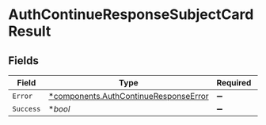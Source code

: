 # AuthContinueResponseSubjectCardResult


## Fields

| Field                                                                                         | Type                                                                                          | Required                                                                                      | Description                                                                                   |
| --------------------------------------------------------------------------------------------- | --------------------------------------------------------------------------------------------- | --------------------------------------------------------------------------------------------- | --------------------------------------------------------------------------------------------- |
| `Error`                                                                                       | [*components.AuthContinueResponseError](../../models/components/authcontinueresponseerror.md) | :heavy_minus_sign:                                                                            | N/A                                                                                           |
| `Success`                                                                                     | **bool*                                                                                       | :heavy_minus_sign:                                                                            | N/A                                                                                           |